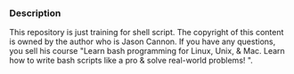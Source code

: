 ### Description
This repository is just training for shell script.
The copyright of this content is owned by the author who is Jason Cannon.
If you have any questions, you sell his course "Learn bash programming for Linux, Unix, & Mac. Learn how to write bash scripts like a pro & solve real-world problems!
".